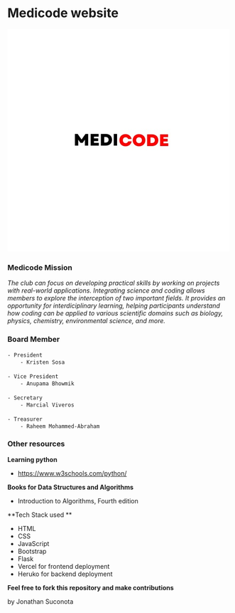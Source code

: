 # Medicode website



![Medicode Logo](/img/MedicodeLogo.JPEG)

### Medicode Mission
*The club can focus on developing practical skills by working on projects with real-world applications. Integrating science and coding allows members to explore the interception of two important fields. It provides an opportunity for interdiciplinary learning, helping participants understand how coding can be applied to various scientific domains such as biology, physics, chemistry, environmental science, and more.*

### Board Member
    - President 
        - Kristen Sosa

    - Vice President 
        - Anupama Bhowmik

    - Secretary
        - Marcial Viveros

    - Treasurer
        - Raheem Mohammed-Abraham 


### Other resources

**Learning python**
- https://www.w3schools.com/python/

**Books for Data Structures and Algorithms**
- Introduction to Algorithms, Fourth edition 


**Tech Stack used **

- HTML 
- CSS
- JavaScript
- Bootstrap
- Flask
- Vercel for frontend deployment  
- Heruko for backend deployment

**Feel free to fork this repository and make contributions**



by Jonathan Suconota 